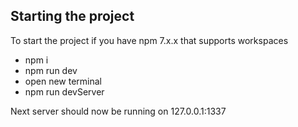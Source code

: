## Starting the project

To start the project
if you have npm 7.x.x that supports workspaces

- npm i
- npm run dev
- open new terminal
- npm run devServer

Next server should now be running on 127.0.0.1:1337
